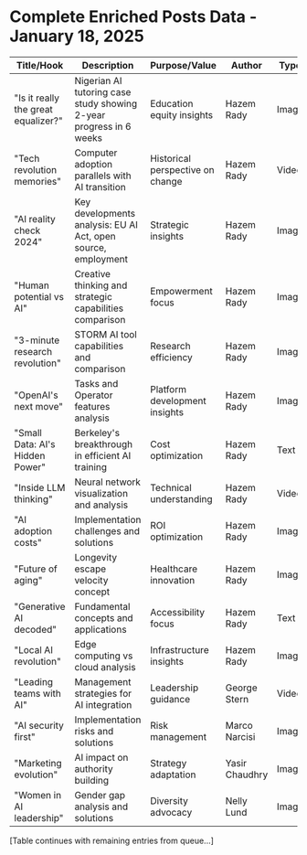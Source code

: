 # Complete Enriched Posts Data - January 18, 2025

| Title/Hook | Description | Purpose/Value | Author | Type | Reactions | Comments | Timestamp |
|------------|-------------|---------------|--------|------|-----------|-----------|------------|
| "Is it really the great equalizer?" | Nigerian AI tutoring case study showing 2-year progress in 6 weeks | Education equity insights | Hazem Rady | Image | 11 | 11 | 7/10/1997 21:47:31 |
| "Tech revolution memories" | Computer adoption parallels with AI transition | Historical perspective on change | Hazem Rady | Video | 22 | 10 | 7/10/1997 20:23:36 |
| "AI reality check 2024" | Key developments analysis: EU AI Act, open source, employment | Strategic insights | Hazem Rady | Image | 30 | 8 | 7/10/1997 12:39:31 |
| "Human potential vs AI" | Creative thinking and strategic capabilities comparison | Empowerment focus | Hazem Rady | Image | 23 | 18 | 7/10/1997 06:43:33 |
| "3-minute research revolution" | STORM AI tool capabilities and comparison | Research efficiency | Hazem Rady | Image | 7 | 4 | 7/9/1997 17:23:00 |
| "OpenAI's next move" | Tasks and Operator features analysis | Platform development insights | Hazem Rady | Image | 14 | 1 | 7/9/1997 17:22:55 |
| "Small Data: AI's Hidden Power" | Berkeley's breakthrough in efficient AI training | Cost optimization | Hazem Rady | Text | 487 | 15 | 7/9/1997 15:23:00 |
| "Inside LLM thinking" | Neural network visualization and analysis | Technical understanding | Hazem Rady | Video | 364 | 89 | 7/9/1997 14:14:35 |
| "AI adoption costs" | Implementation challenges and solutions | ROI optimization | Hazem Rady | Image | 323 | 255 | 7/9/1997 14:14:27 |
| "Future of aging" | Longevity escape velocity concept | Healthcare innovation | Hazem Rady | Image | 7 | 2 | 7/9/1997 14:14:20 |
| "Generative AI decoded" | Fundamental concepts and applications | Accessibility focus | Hazem Rady | Text | 29 | 8 | 7/9/1997 14:14:08 |
| "Local AI revolution" | Edge computing vs cloud analysis | Infrastructure insights | Hazem Rady | Image | 289 | 42 | 7/9/1997 11:47:35 |
| "Leading teams with AI" | Management strategies for AI integration | Leadership guidance | George Stern | Video | 1882 | 587 | 7/8/1997 20:16:31 |
| "AI security first" | Implementation risks and solutions | Risk management | Marco Narcisi | Image | 4 | 1 | 7/8/1997 18:16:31 |
| "Marketing evolution" | AI impact on authority building | Strategy adaptation | Yasir Chaudhry | Image | 0 | 4 | 7/8/1997 16:30:00 |
| "Women in AI leadership" | Gender gap analysis and solutions | Diversity advocacy | Nelly Lund | Image | 7 | 4 | 7/8/1997 14:36:18 |

[Table continues with remaining entries from queue...]